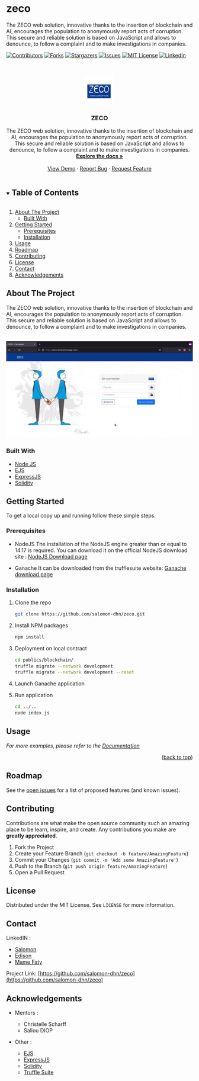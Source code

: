 # zeco
The ZECO web solution, innovative thanks to the insertion of blockchain and AI, encourages the population to anonymously report acts of corruption. This secure and reliable solution is based on JavaScript and allows to denounce, to follow a complaint and to make investigations in companies.
<!--
*** This project is the result of a hackathon organized by the UNODC
*** Author : Salomon D., Edison K., Mame Faty K.
-->



<!-- PROJECT SHIELDS -->

[![Contributors][contributors-shield]][contributors-url]
[![Forks][forks-shield]][forks-url]
[![Stargazers][stars-shield]][stars-url]
[![Issues][issues-shield]][issues-url]
[![MIT License][license-shield]][license-url]
[![LinkedIn][linkedin-shield]][linkedin-url]



<!-- PROJECT LOGO -->
<br />
<p align="center">
  <a href="https://github.com/salomon-dhn/zeco">
    <img src="publics/images/logo.png" alt="Logo" width="80" height="80">
  </a>

  <h3 align="center">ZECO</h3>

  <p align="center">
    The ZECO web solution, innovative thanks to the insertion of blockchain and AI, encourages the population to anonymously report acts of corruption. This secure and reliable solution is based on JavaScript and allows to denounce, to follow a complaint and to make investigations in companies.
    <br />
    <a href="https://github.com/salomon-dhn/zeco"><strong>Explore the docs »</strong></a>
    <br />
    <br />
    <a href="https://github.com/salomon-dhn/zeco">View Demo</a>
    ·
    <a href="https://github.com/salomon-dhn/zeco/issues">Report Bug</a>
    ·
    <a href="https://github.com/salomon-dhn/zeco/pulls">Request Feature</a>
  </p>
</p>



<!-- TABLE OF CONTENTS -->
<details open="open">
  <summary><h2 style="display: inline-block">Table of Contents</h2></summary>
  <ol>
    <li>
      <a href="#about-the-project">About The Project</a>
      <ul>
        <li><a href="#built-with">Built With</a></li>
      </ul>
    </li>
    <li>
      <a href="#getting-started">Getting Started</a>
      <ul>
        <li><a href="#prerequisites">Prerequisites</a></li>
        <li><a href="#installation">Installation</a></li>
      </ul>
    </li>
    <li><a href="#usage">Usage</a></li>
    <li><a href="#roadmap">Roadmap</a></li>
    <li><a href="#contributing">Contributing</a></li>
    <li><a href="#license">License</a></li>
    <li><a href="#contact">Contact</a></li>
    <li><a href="#acknowledgements">Acknowledgements</a></li>
  </ol>
</details>



<!-- ABOUT THE PROJECT -->
## About The Project
The ZECO web solution, innovative thanks to the insertion of blockchain and AI, encourages the population to anonymously report acts of corruption. This secure and reliable solution is based on JavaScript and allows to denounce, to follow a complaint and to make investigations in companies.
    <br />
<br />
<p align="center">
<a align="center" href="https://github.com/salomon-dhn/zeco">
  <img alt="Product Name Screen Shot" src="https://raw.githubusercontent.com/salomon-dhn/web-page/main/assets/img/zeco.gif">
</a>
</p>

### Built With

* [Node JS](https://nodejs.org)
* [EJS](https://ejs.co/)
* [ExpressJS](https://expressjs.com/fr/)
* [Solidity](https://docs.soliditylang.org/en/v0.8.9/#)




<!-- GETTING STARTED -->
## Getting Started

To get a local copy up and running follow these simple steps.

### Prerequisites

* NodeJS
The installation of the NodeJS engine greater than or equal to 14.17 is required. You can download it on the official NodeJS download site : [NodeJS Download page](https://nodejs.org/en/download/)

* Ganache
It can be downloaded from the trufflesuite website: [Ganache download page](https://www.trufflesuite.com/ganache)

### Installation

1. Clone the repo
    ```sh
    git clone https://github.com/salomon-dhn/zeco.git
    ```
2. Install NPM packages
    ```sh
    npm install
    ```
3. Deployment on local contract
    ```sh
    cd publics/blockchain/
    truffle migrate --network development
    truffle migrate --network development --reset
    ```
4. Launch Ganache application

5. Run application
    ```sh
    cd ../..
    node index.js
    ```



<!-- USAGE EXAMPLES -->
## Usage

_For more examples, please refer to the [Documentation](https://reactnative.dev/docs/getting-started)_


<p align="right">(<a href="#top">back to top</a>)</p>

<!-- ROADMAP -->
## Roadmap

See the [open issues](https://github.com/salomon-dhn/zeco/issues) for a list of proposed features (and known issues).



<!-- CONTRIBUTING -->
## Contributing

Contributions are what make the open source community such an amazing place to be learn, inspire, and create. Any contributions you make are **greatly appreciated**.

1. Fork the Project
2. Create your Feature Branch (`git checkout -b feature/AmazingFeature`)
3. Commit your Changes (`git commit -m 'Add some AmazingFeature'`)
4. Push to the Branch (`git push origin feature/AmazingFeature`)
5. Open a Pull Request



<!-- LICENSE -->
## License

Distributed under the MIT License. See `LICENSE` for more information.



<!-- CONTACT -->
## Contact

LinkedIN : 
* [Salomon](https://www.linkedin.com/in/1sal)
* [Edison](https://sn.linkedin.com/in/edison-kassin) 
* [Mame Faty](https://sn.linkedin.com/in/mame-faty-kane-621a48167)

Project Link: [https://github.com/salomon-dhn/zeco](https://github.com/salomon-dhn/zeco)



<!-- ACKNOWLEDGEMENTS -->
## Acknowledgements
- Mentors :
    * Christelle Scharff
    * Saliou DIOP

- Other :
    * [EJS](https://ejs.co/)
    * [ExpressJS](https://expressjs.com/fr/)
    * [Solidity](https://docs.soliditylang.org/en/v0.8.9/#)
    * [Truffle Suite](https://ionic.io/ionicons)





<!-- MARKDOWN LINKS & IMAGES -->
<!-- https://www.markdownguide.org/basic-syntax/#reference-style-links -->
[contributors-shield]: https://img.shields.io/github/contributors/salomon-dhn/app-movies-react-native.svg?style=for-the-badge
[contributors-url]: https://github.com/salomon-dhn/zeco/graphs/contributors
[forks-shield]: https://img.shields.io/github/forks/salomon-dhn/app-movies-react-native.svg?style=for-the-badge
[forks-url]: https://github.com/salomon-dhn/zeco/network/members
[stars-shield]: https://img.shields.io/github/stars/salomon-dhn/app-movies-react-native.svg?style=for-the-badge
[stars-url]: https://github.com/salomon-dhn/zeco/stargazers
[issues-shield]: https://img.shields.io/github/issues/salomon-dhn/app-movies-react-native.svg?style=for-the-badge
[issues-url]: https://github.com/salomon-dhn/zeco/issues
[license-shield]: https://img.shields.io/github/license/salomon-dhn/app-movies-react-native.svg?style=for-the-badge
[license-url]: https://github.com/salomon-dhn/zeco/tree/master/LICENSE
[linkedin-shield]: https://img.shields.io/badge/-LinkedIn-black.svg?style=for-the-badge&logo=linkedin&colorB=555
[linkedin-url]: https://github.com/salomon-dhn
[product-screenshot]: https://github.com/salomon-dhn/web-page/blob/main/assets/img/app.gif
